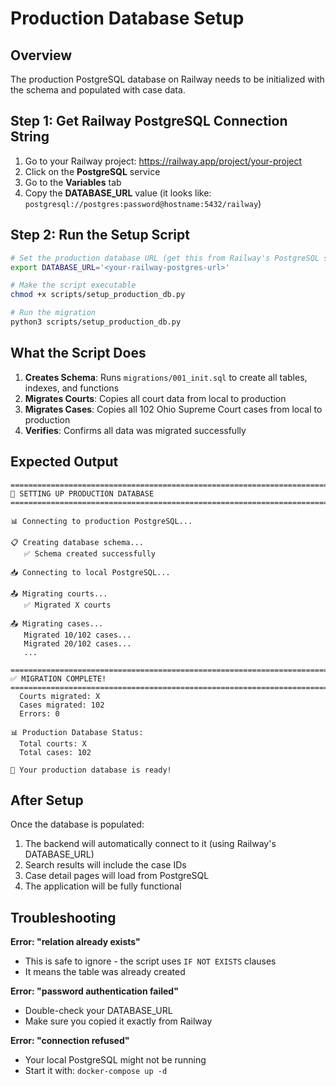 # Production Database Setup

## Overview

The production PostgreSQL database on Railway needs to be initialized with the schema and populated with case data.

## Step 1: Get Railway PostgreSQL Connection String

1. Go to your Railway project: https://railway.app/project/your-project
2. Click on the **PostgreSQL** service
3. Go to the **Variables** tab
4. Copy the **DATABASE_URL** value (it looks like: `postgresql://postgres:password@hostname:5432/railway`)

## Step 2: Run the Setup Script

```bash
# Set the production database URL (get this from Railway's PostgreSQL service variables)
export DATABASE_URL='<your-railway-postgres-url>'

# Make the script executable
chmod +x scripts/setup_production_db.py

# Run the migration
python3 scripts/setup_production_db.py
```

## What the Script Does

1. **Creates Schema**: Runs `migrations/001_init.sql` to create all tables, indexes, and functions
2. **Migrates Courts**: Copies all court data from local to production
3. **Migrates Cases**: Copies all 102 Ohio Supreme Court cases from local to production
4. **Verifies**: Confirms all data was migrated successfully

## Expected Output

```
================================================================================
🔄 SETTING UP PRODUCTION DATABASE
================================================================================

📊 Connecting to production PostgreSQL...

📋 Creating database schema...
   ✅ Schema created successfully

📥 Connecting to local PostgreSQL...

📤 Migrating courts...
   ✅ Migrated X courts

📤 Migrating cases...
   Migrated 10/102 cases...
   Migrated 20/102 cases...
   ...

================================================================================
✅ MIGRATION COMPLETE!
================================================================================
  Courts migrated: X
  Cases migrated: 102
  Errors: 0

📊 Production Database Status:
  Total courts: X
  Total cases: 102

🎉 Your production database is ready!
```

## After Setup

Once the database is populated:
1. The backend will automatically connect to it (using Railway's DATABASE_URL)
2. Search results will include the case IDs
3. Case detail pages will load from PostgreSQL
4. The application will be fully functional

## Troubleshooting

**Error: "relation already exists"**
- This is safe to ignore - the script uses `IF NOT EXISTS` clauses
- It means the table was already created

**Error: "password authentication failed"**
- Double-check your DATABASE_URL
- Make sure you copied it exactly from Railway

**Error: "connection refused"**
- Your local PostgreSQL might not be running
- Start it with: `docker-compose up -d`
